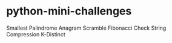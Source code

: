 # python-mini-challenges


Smallest Palindrome
Anagram Scramble
Fibonacci Check
String Compression
K-Distinct
